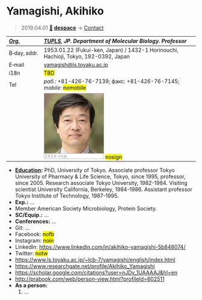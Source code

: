 # Yamagishi, Akihiko
> 2019.04.01 **[🚀](../index/index.md) [despace](index.md)** → [Contact](contact.md)

|*[Org.](contact.md)*|*[TUPLS](zz_tupls.md), JP. Department of Molecular Biology. Professor*|
|:--|:--|
|B‑day, addr.| 1953.01.22 (Fukui-ken, Japan) / 1432-1 Horinouchi, Hachioji, Tokyo, 192-0392, Japan |
|E‑mail| <yamagish@ls.toyaku.ac.jp> |
|i18n| <mark>TBD</mark> |
|Tel|*раб.:* +81-426-76-7139; факс: +81-426-76-7145; *mobile:* <mark>nomobile</mark> |
|| [![](f/contact/y/yamagishi_001_photo_thumb.jpg)](f/contact/y/yamagishi_001_photo.jpg) <mark>nosign</mark> |

   - **[Education](edu.md):** PhD, University of Tokyo. Associate professor Tokyo University of Pharmacy & Life Science, Tokyo, since 1995, professor, since 2005. Research associate Tokyo University, 1982-1984. Visiting scientist University California, Berkeley, 1984-1986. Assistant professor Tokyo Institute of Technology, 1987-1995.
   - **Exp.:** …
   - Member American Society Microbiology, Protein Society.
   - **SC/Equip.:** …
   - **Conferences:** …
   - Git: …
   - Facebook: <mark>nofb</mark>
   - Instagram: <mark>noin</mark>
   - LinkedIn: <https://www.linkedin.com/in/akihiko-yamagishi-5b848074/>
   - Twitter: <mark>notw</mark>
   - <https://www.ls.toyaku.ac.jp/~lcb-7/yamagishi/english/index.html>
   - <https://www.researchgate.net/profile/Akihiko_Yamagishi>
   - <https://scholar.google.com/citations?user=nJDv_1UAAAAJ&hl=en>
   - <http://prabook.com/web/person-view.html?profileId=602511>
   - **As a person:**
      1. …
